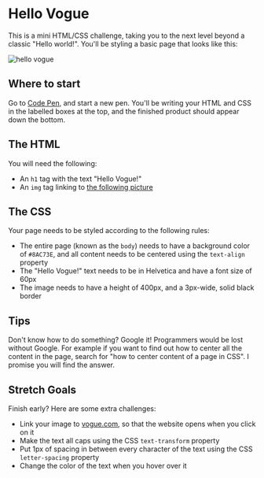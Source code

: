 # Hello Vogue

This is a mini HTML/CSS challenge, taking you to the next level beyond a classic "Hello world!". You'll be styling a basic page that looks like this:

![hello vogue](https://cloud.githubusercontent.com/assets/10683087/23728644/da5e447c-0455-11e7-848f-1b037607bcbc.png)

## Where to start

Go to [Code Pen](https://codepen.io/), and start a new pen. You'll be writing your HTML and CSS in the labelled boxes at the top, and the finished product should appear down the bottom.

## The HTML

You will need the following:

* An `h1` tag with the text "Hello Vogue!"
* An `img` tag linking to [the following picture](https://cloud.githubusercontent.com/assets/10683087/25909908/83f1233e-35a6-11e7-9155-ecd075843774.jpg)

## The CSS

Your page needs to be styled according to the following rules:

* The entire page (known as the `body`) needs to have a background color of `#8AC73E`, and all content needs to be centered using the `text-align` property
* The "Hello Vogue!" text needs to be in Helvetica and have a font size of 60px
* The image needs to have a height of 400px, and a 3px-wide, solid black border

## Tips

Don't know how to do something? Google it! Programmers would be lost without Google. For example if you want to find out how to center all the content in the page, search for "how to center content of a page in CSS". I promise you will find the answer.

## Stretch Goals

Finish early? Here are some extra challenges:

* Link your image to [vogue.com](http://vogue.co.uk), so that the website opens when you click on it
* Make the text all caps using the CSS `text-transform` property
* Put 1px of spacing in between every character of the text using the CSS `letter-spacing` property
* Change the color of the text when you hover over it
